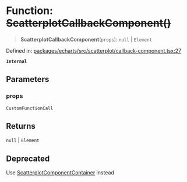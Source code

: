 # Function: ~~ScatterplotCallbackComponent()~~

> **ScatterplotCallbackComponent**(`props`): `null` \| `Element`

Defined in: [packages/echarts/src/scatterplot/callback-component.tsx:27](https://github.com/GeoDaCenter/openassistant/blob/994a31d776db171047aa7cd650eb798b5317f644/packages/echarts/src/scatterplot/callback-component.tsx#L27)

**`Internal`**

## Parameters

### props

`CustomFunctionCall`

## Returns

`null` \| `Element`

## Deprecated

Use [ScatterplotComponentContainer](ScatterplotComponentContainer.md) instead
